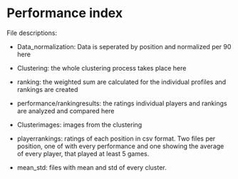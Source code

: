 # Performance index
File descriptions:
- Data_normalization: Data is seperated by position and normalized per 90 here
- Clustering: the whole clustering process takes place here
- ranking: the weighted sum are calculated for the individual profiles and rankings are created
- performance/rankingresults: the ratings individual players and rankings are analyzed and compared here

- Clusterimages: images from the clustering
- playerrankings: ratings of each position in csv format. Two files per position, one of with every performance and one showing the average of every player, that played at least 5 games.
- mean_std: files with mean and std of every cluster.
